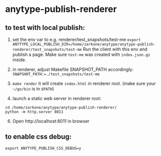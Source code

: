 # anytype-publish-renderer

## to test with local publish:

1. set the env var to e.g. renderer/test_snapshots/test-me
`export ANYTYPE_LOCAL_PUBLISH_DIR=/home/zarkone/anytype/anytype-publish-renderer/test_snapshots/test-me`
Run the client with this env and publish a page. Make sure `test-me` was created with `index.json.gz` inside.

3. in renderer, adjust Makefile SNAPSHOT_PATH accordingly:
 `SNAPSHOT_PATH:=./test_snapshots/test-me`

4. `make render`
it will create `index.html` in renderer root.
(make sure your `~/go/bin` is in `$PATH`)

5. launch a static web server in renderer root:
```
cd /home/zarkone/anytype/anytype-publish-renderer/
python -m http.server 8011
```

6. Open http://localhost:8011 in browser

## to enable css debug:
```
export ANYTYPE_PUBLISH_CSS_DEBUG=y
```
